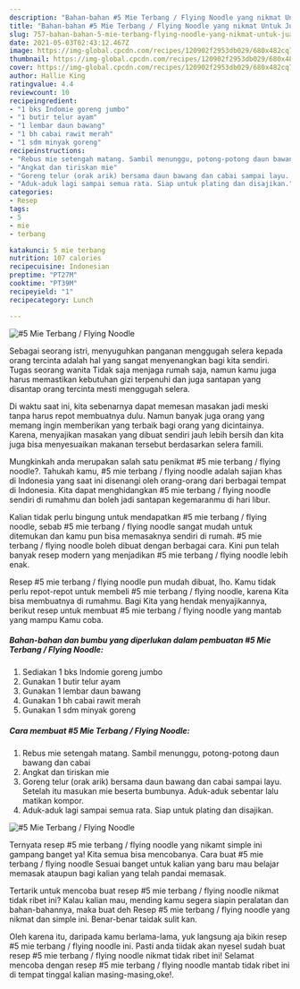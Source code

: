 ```yaml
---
description: "Bahan-bahan #5 Mie Terbang / Flying Noodle yang nikmat Untuk Jualan"
title: "Bahan-bahan #5 Mie Terbang / Flying Noodle yang nikmat Untuk Jualan"
slug: 757-bahan-bahan-5-mie-terbang-flying-noodle-yang-nikmat-untuk-jualan
date: 2021-05-03T02:43:12.467Z
image: https://img-global.cpcdn.com/recipes/120902f2953db029/680x482cq70/5-mie-terbang-flying-noodle-foto-resep-utama.jpg
thumbnail: https://img-global.cpcdn.com/recipes/120902f2953db029/680x482cq70/5-mie-terbang-flying-noodle-foto-resep-utama.jpg
cover: https://img-global.cpcdn.com/recipes/120902f2953db029/680x482cq70/5-mie-terbang-flying-noodle-foto-resep-utama.jpg
author: Hallie King
ratingvalue: 4.4
reviewcount: 10
recipeingredient:
- "1 bks Indomie goreng jumbo"
- "1 butir telur ayam"
- "1 lembar daun bawang"
- "1 bh cabai rawit merah"
- "1 sdm minyak goreng"
recipeinstructions:
- "Rebus mie setengah matang. Sambil menunggu, potong-potong daun bawang dan cabai"
- "Angkat dan tiriskan mie"
- "Goreng telur (orak arik) bersama daun bawang dan cabai sampai layu. Setelah itu masukan mie beserta bumbunya. Aduk-aduk sebentar lalu matikan kompor."
- "Aduk-aduk lagi sampai semua rata. Siap untuk plating dan disajikan."
categories:
- Resep
tags:
- 5
- mie
- terbang

katakunci: 5 mie terbang 
nutrition: 107 calories
recipecuisine: Indonesian
preptime: "PT27M"
cooktime: "PT39M"
recipeyield: "1"
recipecategory: Lunch

---
```



![#5 Mie Terbang / Flying Noodle](https://img-global.cpcdn.com/recipes/120902f2953db029/680x482cq70/5-mie-terbang-flying-noodle-foto-resep-utama.jpg)

Sebagai seorang istri, menyuguhkan panganan menggugah selera kepada orang tercinta adalah hal yang sangat menyenangkan bagi kita sendiri. Tugas seorang  wanita Tidak saja menjaga rumah saja, namun kamu juga harus memastikan kebutuhan gizi terpenuhi dan juga santapan yang disantap orang tercinta mesti menggugah selera.

Di waktu  saat ini, kita sebenarnya dapat memesan masakan jadi meski tanpa harus repot membuatnya dulu. Namun banyak juga orang yang memang ingin memberikan yang terbaik bagi orang yang dicintainya. Karena, menyajikan masakan yang dibuat sendiri jauh lebih bersih dan kita juga bisa menyesuaikan makanan tersebut berdasarkan selera famili. 



Mungkinkah anda merupakan salah satu penikmat #5 mie terbang / flying noodle?. Tahukah kamu, #5 mie terbang / flying noodle adalah sajian khas di Indonesia yang saat ini disenangi oleh orang-orang dari berbagai tempat di Indonesia. Kita dapat menghidangkan #5 mie terbang / flying noodle sendiri di rumahmu dan boleh jadi santapan kegemaranmu di hari libur.

Kalian tidak perlu bingung untuk mendapatkan #5 mie terbang / flying noodle, sebab #5 mie terbang / flying noodle sangat mudah untuk ditemukan dan kamu pun bisa memasaknya sendiri di rumah. #5 mie terbang / flying noodle boleh dibuat dengan berbagai cara. Kini pun telah banyak resep modern yang menjadikan #5 mie terbang / flying noodle lebih enak.

Resep #5 mie terbang / flying noodle pun mudah dibuat, lho. Kamu tidak perlu repot-repot untuk membeli #5 mie terbang / flying noodle, karena Kita bisa membuatnya di rumahmu. Bagi Kita yang hendak menyajikannya, berikut resep untuk membuat #5 mie terbang / flying noodle yang mantab yang mampu Kamu coba.

<!--inarticleads1-->

##### Bahan-bahan dan bumbu yang diperlukan dalam pembuatan #5 Mie Terbang / Flying Noodle:

1. Sediakan 1 bks Indomie goreng jumbo
1. Gunakan 1 butir telur ayam
1. Gunakan 1 lembar daun bawang
1. Gunakan 1 bh cabai rawit merah
1. Gunakan 1 sdm minyak goreng




<!--inarticleads2-->

##### Cara membuat #5 Mie Terbang / Flying Noodle:

1. Rebus mie setengah matang. Sambil menunggu, potong-potong daun bawang dan cabai
1. Angkat dan tiriskan mie
1. Goreng telur (orak arik) bersama daun bawang dan cabai sampai layu. Setelah itu masukan mie beserta bumbunya. Aduk-aduk sebentar lalu matikan kompor.
1. Aduk-aduk lagi sampai semua rata. Siap untuk plating dan disajikan.
<img src="https://img-global.cpcdn.com/steps/4313137e5d4fcd0e/160x128cq70/5-mie-terbang-flying-noodle-langkah-memasak-4-foto.jpg" alt="#5 Mie Terbang / Flying Noodle">



Ternyata resep #5 mie terbang / flying noodle yang nikamt simple ini gampang banget ya! Kita semua bisa mencobanya. Cara buat #5 mie terbang / flying noodle Sesuai banget untuk kalian yang baru mau belajar memasak ataupun bagi kalian yang telah pandai memasak.

Tertarik untuk mencoba buat resep #5 mie terbang / flying noodle nikmat tidak ribet ini? Kalau kalian mau, mending kamu segera siapin peralatan dan bahan-bahannya, maka buat deh Resep #5 mie terbang / flying noodle yang nikmat dan simple ini. Benar-benar taidak sulit kan. 

Oleh karena itu, daripada kamu berlama-lama, yuk langsung aja bikin resep #5 mie terbang / flying noodle ini. Pasti anda tiidak akan nyesel sudah buat resep #5 mie terbang / flying noodle nikmat tidak ribet ini! Selamat mencoba dengan resep #5 mie terbang / flying noodle mantab tidak ribet ini di tempat tinggal kalian masing-masing,oke!.

